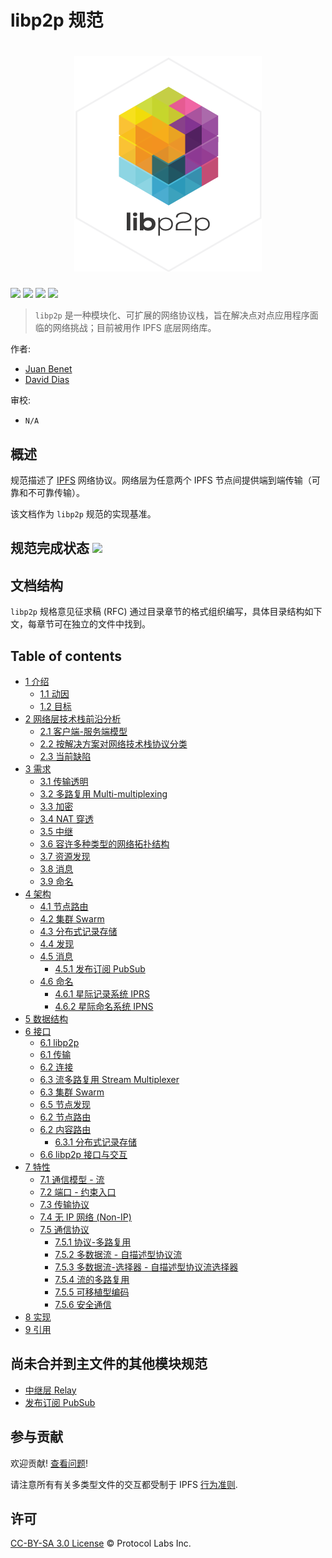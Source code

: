 # libp2p 规范

<h1 align="center">
  <img src="https://raw.githubusercontent.com/libp2p/libp2p/a13997787e57d40d6315b422afbe1ceb62f45511/logo/libp2p-logo.png" alt="libp2p logo"/>
</h1>

<a href="http://protocol.ai"><img src="https://img.shields.io/badge/made%20by-Protocol%20Labs-blue.svg?style=flat-square" /></a>
<a href="http://libp2p.io/"><img src="https://img.shields.io/badge/project-libp2p-yellow.svg?style=flat-square" /></a>
<a href="http://webchat.freenode.net/?channels=%23libp2p"><img src="https://img.shields.io/badge/freenode-%23libp2p-yellow.svg?style=flat-square" /></a>
<a href="https://waffle.io/libp2p/libp2p"><img src="https://img.shields.io/badge/pm-waffle-yellow.svg?style=flat-square" /></a>

> `libp2p` 是一种模块化、可扩展的网络协议栈，旨在解决点对点应用程序面临的网络挑战；目前被用作 IPFS 底层网络库。

作者:

- [Juan Benet](https://github.com/jbenet)
- [David Dias](https://github.com/daviddias)

审校:

- `N/A`

## 概述

规范描述了 [IPFS](https://ipfs.io/) 网络协议。网络层为任意两个 IPFS 节点间提供端到端传输（可靠和不可靠传输）。

该文档作为 `libp2p` 规范的实现基准。

## 规范完成状态 ![](https://img.shields.io/badge/status-wip-orange.svg?style=flat-square)

## 文档结构

`libp2p` 规格意见征求稿 (RFC) 通过目录章节的格式组织编写，具体目录结构如下文，每章节可在独立的文件中找到。

## Table of contents

- [1 介绍](1-introduction.md)
  - [1.1 动因](1-introduction.md#11-motivation)
  - [1.2 目标](1-introduction.md#12-goals)
- [2 网络层技术栈前沿分析](2-state-of-the-art.md)
  - [2.1 客户端-服务端模型](2-state-of-the-art.md#21-the-client-server-model)
  - [2.2 按解决方案对网络技术栈协议分类](2-state-of-the-art.md#22-categorizing-the-network-stack-protocols-by-solutions)
  - [2.3 当前缺陷](2-state-of-the-art.md#23-current-shortcomings)
- [3 需求](3-requirements.md)
  - [3.1 传输透明](3-requirements.md#34-transport-agnostic)
  - [3.2 多路复用 Multi-multiplexing](3-requirements.md#35-multi-multiplexing)
  - [3.3 加密](3-requirements.md#33-encryption)
  - [3.4 NAT 穿透](3-requirements.md#31-nat-traversal)
  - [3.5 中继](3-requirements.md#32-relay)
  - [3.6 容许多种类型的网络拓扑结构](3-requirements.md#36-enable-several-network-topologies)
  - [3.7 资源发现](3-requirements.md#37-resource-discovery)
  - [3.8 消息](3-requirements.md#38-messaging)
  - [3.9 命名](3-requirements.md#38-naming)
- [4 架构](4-architecture.md)
  - [4.1 节点路由](4-architecture.md#41-peer-routing)
  - [4.2 集群 Swarm](4-architecture.md#42-swarm)
  - [4.3 分布式记录存储](4-architecture.md#43-distributed-record-store)
  - [4.4 发现](4-architecture.md#44-discovery)
  - [4.5 消息](4-architecture.md#45-messaging)
    - [4.5.1 发布订阅 PubSub](4-architecture.md#451-pubsub)
  - [4.6 命名](4-architecture.md#46-naming)
    - [4.6.1 星际记录系统 IPRS](4-architecture.md#461-iprs)
    - [4.6.2 星际命名系统 IPNS](4-architecture.md#462-ipns)
- [5 数据结构](5-datastructures.md)
- [6 接口](6-interfaces.md)
  - [6.1 libp2p](6-interfaces.md#61-libp2p)
  - [6.1 传输](6-interfaces.md)
  - [6.2 连接](6-interfaces.md)
  - [6.3 流多路复用 Stream Multiplexer](6-interfaces.md)
  - [6.3 集群 Swarm](6-interfaces.md#63-swarm)
  - [6.5 节点发现](6-interfaces.md#65-peer-discovery)
  - [6.2 节点路由](6-interfaces.md#62-peer-routing)
  - [6.2 内容路由](6-interfaces.md#62-peer-routing)
    - [6.3.1 分布式记录存储](6-interfaces.md#64-distributed-record-store)
  - [6.6 libp2p 接口与交互](6-interfaces.md#66-libp2p-interface-and-ux)
- [7 特性](7-properties.md)
  - [7.1 通信模型 - 流](7-properties.md#71-communication-model---streams)
  - [7.2 端口 - 约束入口](7-properties.md#72-ports---constrained-entrypoints)
  - [7.3 传输协议](7-properties.md#73-transport-protocols)
  - [7.4 无 IP 网络 (Non-IP)](7-properties.md#74-non-ip-networks)
  - [7.5 通信协议](7-properties.md#75-on-the-wire)
    - [7.5.1 协议-多路复用](7-properties.md#751-protocol-multiplexing)
    - [7.5.2 多数据流 - 自描述型协议流](7-properties.md#752-multistream---self-describing-protocol-stream)
    - [7.5.3 多数据流-选择器 - 自描述型协议流选择器](7-properties.md#753-multistream-selector---self-describing-protocol-stream-selector)
    - [7.5.4 流的多路复用](7-properties.md#754-stream-multiplexing)
    - [7.5.5 可移植型编码](7-properties.md#755-portable-encodings)
    - [7.5.6 安全通信](7-properties.md#756-secure-communications)
- [8 实现](8-implementations.md)
- [9 引用](9-references.md)

## 尚未合并到主文件的其他模块规范

- [中继层 Relay](/relay)
- [发布订阅 PubSub](/pubsub)

## 参与贡献

欢迎贡献! [查看问题](https://github.com/libp2p/specs/issues)!

请注意所有有关多类型文件的交互都受制于 IPFS [行为准则](https://github.com/ipfs/community/blob/master/code-of-conduct.md).

## 许可

[CC-BY-SA 3.0 License](https://creativecommons.org/licenses/by-sa/3.0/us/) © Protocol Labs Inc.
